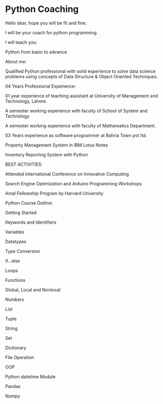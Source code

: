 # Python Coaching
Hello dear, hope you will be fit and fine. 



I will be your coach for python programming. 

I will teach you:

Python from basic to advance



About me:

Qualified Python professional with solid experience to solve data science problems using concepts of Data Structure & Object Oriented Techniques.



04 Years Professional Experience:

01 year experience of teaching assistant at University of Management and Technology, Lahore.

A semester working experience with faculty of School of System and Technology

A semester working experience with faculty of Mathematics Department.

03 Years experience as software programmer at Bahria Town pvt ltd.

Property Management System in IBM Lotus Notes

Inventory Reporting System with Python

BEST ACTIVITIES:

Attended International Conference on Innovative Computing

Search Engine Optimization and Arduino Programming Workshops

Amal Fellowship Program by Harvard University



Python Course Outline:

Getting Started

Keywords and Identifiers

Variables

Datatypes

Type Conversion

if...else

Loops

Functions

Global, Local and Nonlocal

Numbers

List

Tuple

String

Set

Dictionary

File Operation

OOP

Python datetime Module

Pandas

Numpy


